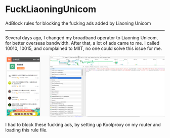 # FuckLiaoningUnicom


AdBlock rules for blocking the fucking ads added by Liaoning Unicom


***


Several days ago, I changed my broadband operator to Liaoning Unicom, for better overseas bandwidth. After that, a lot of ads came to me. I called 10010, 10015, and complained to MIIT, no one could solve this issue for me.


![image](https://raw.githubusercontent.com/sunhr/FuckLiaoningUnicom/master/res/snapshot_jquery.png)


I had to block these fucking ads, by setting up Koolproxy on my router and loading this rule file.
